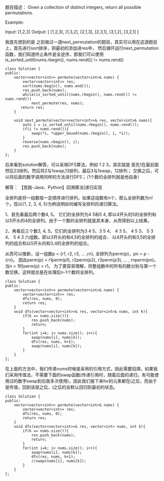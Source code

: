 题目描述：
Given a collection of distinct integers, return all possible permutations.

Example:

Input: [1,2,3]
Output:
[
  [1,2,3],
  [1,3,2],
  [2,1,3],
  [2,3,1],
  [3,1,2],
  [3,2,1]
]

我首先想到的是 之前做过一道next_permutation的题目，其实可以用在这道题目上，首先进行sort排序，把最初的添加进res中，
然后循环运行next_permutation函数，我们知道终止条件是全逆序，那我们可以使用is_sorted_until(nums.rbegin(), nums.rend()) != nums.rend()
```
class Solution {
public:
    vector<vector<int>> permute(vector<int>& nums) {
        vector<vector<int>> res;
        sort(nums.begin(), nums.end());
        res.push_back(nums);
        while(is_sorted_until(nums.rbegin(), nums.rend()) != nums.rend())
            next_permute(res, nums);
       return res;
    }
    
    void next_permute(vector<vector<int>>& res, vector<int>& nums){
        auto i = is_sorted_until(nums.rbegin(), nums.rend());
        if(i != nums.rend()){
            swap(*i, *upper_bound(nums.rbegin(), i, *i));
        }
        reverse(nums.rbegin(), i);
        res.push_back(nums);
    }
};
```

后来看到solution解答，可以采用DFS算法，例如 1 2 3，其实就是 首先1在最前面 然后23排列，然后将2与1swap,13排列，最后3与1swap，12排列；
交换之后，可以将后面的数字调用同样的方法进行DFS；（1个数的全排列就是他自身）

解答：
【思路-Java、Python】回溯算法|递归实现

全排列是将一组数按一定顺序进行排列，如果这组数有n个，那么全排列数为n!个。现以{1, 2, 3, 4, 5}为例说明如何编写全排列的递归算法。

1、首先看最后两个数4, 5。 它们的全排列为4 5和5 4, 即以4开头的5的全排列和以5开头的4的全排列。由于一个数的全排列就是其本身，从而得到以上结果。

2、再看后三个数3, 4, 5。它们的全排列为3 4 5、3 5 4、 4 3 5、 4 5 3、 5 3 4、 5 4 3 六组数。即以3开头的和4,5的全排列的组合、
以4开头的和3,5的全排列的组合和以5开头的和3,4的全排列的组合。

从而可以推断，设一组数p = {r1, r2, r3, ... ,rn}, 全排列为perm(p)，pn = p - {rn}。
因此perm(p) = r1perm(p1), r2perm(p2), r3perm(p3), ... , rnperm(pn)。当n = 1时perm(p} = r1。
为了更容易理解，将整组数中的所有的数分别与第一个数交换，这样就总是在处理后n-1个数的全排列。

```
class Solution {
public:
    vector<vector<int>> permute(vector<int>& nums) {
        vector<vector<int>> res;
        dfs(res, nums, 0);
        return res;
    }
    void dfs(vector<vector<int>>& res, vector<int>& nums, int k){
        if(k == nums.size()){
            res.push_back(nums);
            return;
        }
        for(int i=k; i< nums.size(); i++){
            swap(nums[i], nums[k]);
            dfs(res, nums, k+1);
            swap(nums[i], nums[k]);
        }
    }
};
```

在上面的方法中，我们传递nums时候是采用的引用方式，因此需要回溯，如果我们采用传值法，不需要下面的swap函数(传递引用时，随着后面的递归，有可能使用过的数字swap到后面多次使用)，因此我们接下来for的元素都在i之后，而由于是传值，回到该层之后，i之后的会默认回归到最初的状态。
```
class Solution {
public:
    vector<vector<int>> permute(vector<int>& nums) {
        vector<vector<int>> res;
        dfs(res, nums, 0);
        return res;
    }
    void dfs(vector<vector<int>>& res, vector<int> nums, int k){
        if(k == nums.size()){
            res.push_back(nums);
            return;
        }
        for(int i=k; i< nums.size(); i++){
            swap(nums[i], nums[k]);
            dfs(res, nums, k+1);
            //swap(nums[i], nums[k]);
        }
    }
};
```

